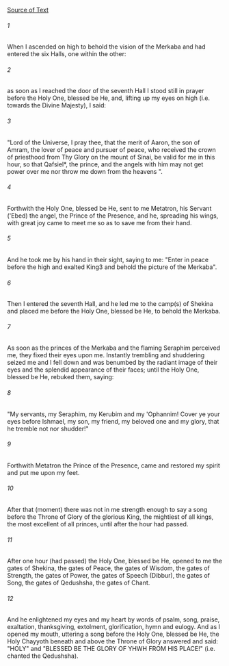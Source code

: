 [Source of Text](https://github.com/scrollmapper/bible_databases_deuterocanonical)

###### 1
When I ascended on high to behold the vision of the Merkaba and had entered the six Halls, one within the other:

###### 2
as soon as I reached the door of the seventh Hall I stood still in prayer before the Holy One, blessed be He, and, lifting up my eyes on high (i.e. towards the Divine Majesty), I said:

###### 3
"Lord of the Universe, I pray thee, that the merit of Aaron, the son of Amram, the lover of peace and pursuer of peace, who received the crown of priesthood from Thy Glory on the mount of Sinai, be valid for me in this hour, so that Qafsiel*, the prince, and the angels with him may not get power over me nor throw me down from the heavens ".

###### 4
Forthwith the Holy One, blessed be He, sent to me Metatron, his Servant ('Ebed) the angel, the Prince of the Presence, and he, spreading his wings, with great joy came to meet me so as to save me from their hand.

###### 5
And he took me by his hand in their sight, saying to me: "Enter in peace before the high and exalted King3 and behold the picture of the Merkaba".

###### 6
Then I entered the seventh Hall, and he led me to the camp(s) of Shekina and placed me before the Holy One, blessed be He, to behold the Merkaba.

###### 7
As soon as the princes of the Merkaba and the flaming Seraphim perceived me, they fixed their eyes upon me. Instantly trembling and shuddering seized me and I fell down and was benumbed by the radiant image of their eyes and the splendid appearance of their faces; until the Holy One, blessed be He, rebuked them, saying:

###### 8
"My servants, my Seraphim, my Kerubim and my 'Ophannim! Cover ye your eyes before Ishmael, my son, my friend, my beloved one and my glory, that he tremble not nor shudder!"

###### 9
Forthwith Metatron the Prince of the Presence, came and restored my spirit and put me upon my feet.

###### 10
After that (moment) there was not in me strength enough to say a song before the Throne of Glory of the glorious King, the mightiest of all kings, the most excellent of all princes, until after the hour had passed.

###### 11
After one hour (had passed) the Holy One, blessed be He, opened to me the gates of Shekina, the gates of Peace, the gates of Wisdom, the gates of Strength, the gates of Power, the gates of Speech (Dibbur), the gates of Song, the gates of Qedushsha, the gates of Chant.

###### 12
And he enlightened my eyes and my heart by words of psalm, song, praise, exaltation, thanksgiving, extolment, glorification, hymn and eulogy. And as I opened my mouth, uttering a song before the Holy One, blessed be He, the Holy Chayyoth beneath and above the Throne of Glory answered and said: "HOLY" and "BLESSED BE THE GLORY OF YHWH FROM HIS PLACE!" (i.e. chanted the Qedushsha).